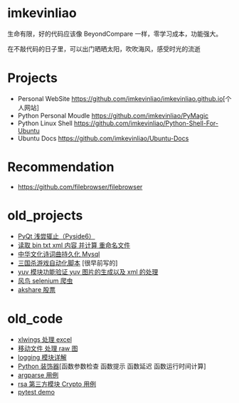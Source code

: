 # imkevinliao
生命有限，好的代码应该像 BeyondCompare 一样，零学习成本，功能强大。

在不敲代码的日子里，可以出门晒晒太阳，吹吹海风，感受时光的流逝

# Projects
- Personal WebSite <https://github.com/imkevinliao/imkevinliao.github.io>[个人网站]
- Python Personal Moudle <https://github.com/imkevinliao/PyMagic>
- Python Linux Shell <https://github.com/imkevinliao/Python-Shell-For-Ubuntu>
- Ubuntu Docs <https://github.com/imkevinliao/Ubuntu-Docs>

# Recommendation
- <https://github.com/filebrowser/filebrowser>

# old_projects
- [PyQt 浅尝辄止（Pyside6）](./projects/pyside6)
- [读取 bin txt xml 内容 并计算 重命名文件](./projects/rename)
- [中华文化诗词曲持久化 Mysql](./projects/poem)
- [三国杀游戏自动化脚本](./projects/sanguosha) [很早前写的]
- [yuv 模块功能验证 yuv 图片的生成以及 xml 的处理](./projects/yuv_module)
- [风鸟 selenium 爬虫](./projects/fengniao)
- [akshare 股票](./projects/stock)

# old_code
- [xlwings 处理 excel](./code/xlwings)
- [移动文件 处理 raw 图](./code/move_files)
- [logging 模块详解](./code/my_logging.py)
- [Python 装饰器](./code/my_wrapper.py)[函数参数检查 函数提示 函数延迟 函数运行时间计算]
- [argparse 用例](./code/argparse.py)
- [rsa 第三方模块 Crypto 用例](./code/rsa.py)
- [pytest demo](./code/my_pytest.py)

